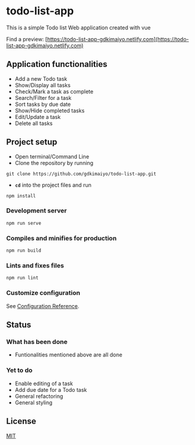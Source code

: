 # todo-list-app

This is a simple Todo list Web application created with vue

Find a preview: [https://todo-list-app-gdkimaiyo.netlify.com](https://todo-list-app-gdkimaiyo.netlify.com)

## Application functionalities

- Add a new Todo task
- Show/Display all tasks
- Check/Mark a task as complete
- Search/Filter for a task
- Sort tasks by due date
- Show/Hide completed tasks
- Edit/Update a task
- Delete all tasks

## Project setup

- Open terminal/Command Line
- Clone the repository by running

```
git clone https://github.com/gdkimaiyo/todo-list-app.git
```

- **`cd`** into the project files and run

```
npm install
```

### Development server

```
npm run serve
```

### Compiles and minifies for production

```
npm run build
```

### Lints and fixes files

```
npm run lint
```

### Customize configuration

See [Configuration Reference](https://cli.vuejs.org/config/).

## Status

### What has been done

- Funtionalities mentioned above are all done

### Yet to do

- Enable editing of a task
- Add due date for a Todo task
- General refactoring
- General styling

## License

[MIT](https://github.com/gdkimaiyo/todo-list-app/blob/master/LICENSE.md)
